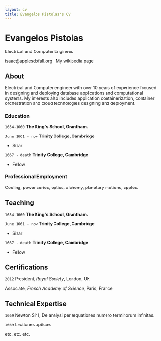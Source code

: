 ```yaml
---
layout: cv
title: Evangelos Pistolas's CV
---
```

# Evangelos Pistolas
Electrical and Computer Engineer.

<div id="webaddress">
<a href="isaac@applesdofall.org">isaac@applesdofall.org</a>
| <a href="http://en.wikipedia.org/wiki/Isaac_Newton">My wikipedia page</a>
</div>


## About

Electrical and Computer engineer with over 10 years of experience focused in designing and deploying database applications and computational systems.
My interests also includes application containerization, container orchestration and cloud technologies designing and deployment.

### Education

`1654-1660`
__The King's School, Grantham.__

`June 1661 - now`
__Trinity College, Cambridge__

- Sizar

`1667 - death`
__Trinity College, Cambridge__

- Fellow


### Professional Employment

Cooling, power series, optics, alchemy, planetary motions, apples.


## Teaching

`1654-1660`
__The King's School, Grantham.__

`June 1661 - now`
__Trinity College, Cambridge__

- Sizar

`1667 - death`
__Trinity College, Cambridge__

- Fellow



## Certifications

`2012`
President, *Royal Society*, London, UK

Associate, *French Academy of Science*, Paris, France



## Technical Expertise

`1669`
Newton Sir I, De analysi per æquationes numero terminorum infinitas. 

`1669`
Lectiones opticæ.

etc. etc. etc.



<!-- ### Footer

Last updated: May 2013 -->


